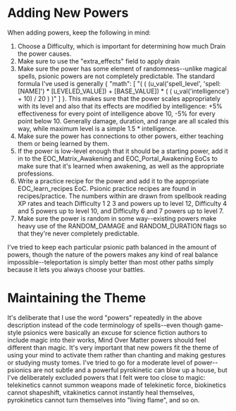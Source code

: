 # Adding New Powers

When adding powers, keep the following in mind:

1) Choose a Difficulty, which is important for determining how much Drain the power causes.
2) Make sure to use the "extra_effects" field to apply drain
3) Make sure the power has some element of randomness--unlike magical spells, psionic powers are not completely predictable. The standard formula I've used is generally { "math": [ "( ( (u_val('spell_level', 'spell: [NAME]') * [LEVELED_VALUE]) + [BASE_VALUE]) * ( ( u_val('intelligence') + 10) / 20 ) )" ] }. This makes sure that the power scales appropriately with its level and also that its effects are modified by intelligence: +5% effectiveness for every point of intelligence above 10, -5% for every point below 10. Generally damage, duration, and range are all scaled this way, while maximum level is a simple 1.5 * intelligence.
4) Make sure the power has connections to other powers, either teaching them or being learned by them.
5) If the power is low-level enough that it should be a starting power, add it in to the EOC_Matrix_Awakening and EOC_Portal_Awakening EoCs to make sure that it's learned when awakening, as well as the appropriate professions.
6) Write a practice recipe for the power and add it to the appropriate EOC_learn_recipes EoC. Psionic practice recipes are found in recipes/practice. The numbers within are drawn from spellbook reading XP rates and teach Difficulty 1 2 3 and powers up to level 12, Difficulty 4 and 5 powers up to level 10, and Difficulty 6 and 7 powers up to level 7.
7) Make sure the power is random in some way--existing powers make heavy use of the RANDOM_DAMAGE and RANDOM_DURATION flags so that they're never completely predictable. 

I've tried to keep each particular psionic path balanced in the amount of powers, though the nature of the powers makes any kind of real balance impossible--teleportation is simply better than most other paths simply because it lets you always choose your battles. 

# Maintaining the Theme

It's deliberate that I use the word "powers" repeatedly in the above description instead of the code terminology of spells--even though game-style psionics were basically an excuse for science fiction authors to include magic into their works, Mind Over Matter powers should feel different than magic. It's very important that new powers fit the theme of using your mind to activate them rather than chanting and making gestures or studying musty tomes. I've tried to go for a moderate level of power--psionics are not subtle and a powerful pyrokinetic can blow up a house, but I've deliberately excluded powers that I felt were too close to magic: telekinetics cannot summon weapons made of telekinetic force, biokinetics cannot shapeshift, vitakinetics cannot instantly heal themselves, pyrokinetics cannot turn themselves into "living flame", and so on. 

